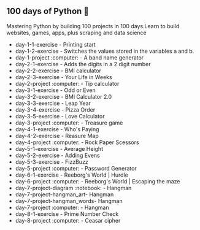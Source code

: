 ## 100 days of Python :snake:
Mastering Python by building 100 projects in 100 days.Learn to build websites, games, apps, plus scraping and data science

<ul>
<li>day-1-1-exercise - Printing start</li>
<li>day-1-2-exercise - Switches the values stored in the variables a and b.</li>
<li>day-1-project :computer: - A band name generator</li>
<li>day-2-1-exercise - Adds the digits in a 2 digit number</li>
<li>day-2-2-exercise - BMI calculator</li>
<li>day-2-3-exercise - Your Life in Weeks</li>
<li>day-2-project :computer: - Tip calculator</li>
<li>day-3-1-exercise - Odd or Even</li>
<li>day-3-2-exercise - BMI Calculator 2.0</li>
<li>day-3-3-exercise - Leap Year</li>
<li>day-3-4-exercise - Pizza Order</li>
<li>day-3-5-exercise - Love Calculator</li>
<li>day-3-project :computer: - Treasure game</li>
<li>day-4-1-exercise - Who's Paying</li>
<li>day-4-2-exercise - Reasure Map</li>
<li>day-4-project :computer: - Rock Paper Scessors</li>
<li>day-5-1-exercise - Average Height</li>
<li>day-5-2-exercise - Adding Evens</li>
<li>day-5-3-exercise - FizzBuzz</li>
<li>day-5-project :computer: - Password Generator</li>
<li>day-6-1-exercise - Reeborg's World | Hurdle</li>
<li>day-6-project :computer: - Reeborg's World | Escaping the maze</li>
<li>day-7-project-diagram :notebook: - Hangman </li>
<li>day-7-project-hangman_art- Hangman </li>
<li>day-7-project-hangman_words- Hangman </li>
<li>day-7-project :computer: - Hangman </li>
<li>day-8-1-exercise - Prime Number Check</li>
<li>day-8-project :computer: - Ceasar cipher </li>
</ul>
